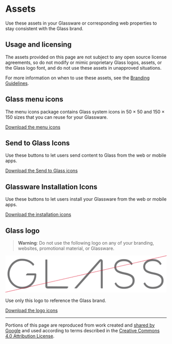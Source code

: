 # Assets

Use these assets in your Glassware or corresponding web properties to stay consistent with the Glass brand.

## Usage and licensing

The assets provided on this page are not subject to any open source license agreements, so do not modify or mimic proprietary Glass logos, assets, or the Glass logo font, and do not use these assets in unapproved situations.

For more information on when to use these assets, see the [Branding Guidelines](../distribute/branding-guidelines#glass_icons_and_assets).

## Glass menu icons

The menu icons package contains Glass system icons in 50 × 50 and 150 × 150 sizes that you can reuse for your Glassware.

[Download the menu icons](../menu_icons.zip)

## Send to Glass Icons

Use these buttons to let users send content to Glass from the web or mobile apps.

[Download the Send to Glass icons](../send-to-glass-buttons.zip)

## Glassware Installation Icons

Use these buttons to let users install your Glassware from the web or mobile apps.

[Download the installation icons](../get-it-on-glass-buttons.zip)

## Glass logo

> **Warning**: Do not use the following logo on any of your branding, websites, promotional material, or Glassware.

![](./static/crossed_glass.png)

Use only this logo to reference the Glass brand.

[Download the logo icons](../glass-logo-icons.zip)

---

Portions of this page are reproduced from work created and [shared by Google](https://developers.google.com/readme/policies) and used according to terms described in the [Creative Commons 4.0 Attribution License](https://creativecommons.org/licenses/by/4.0/).


